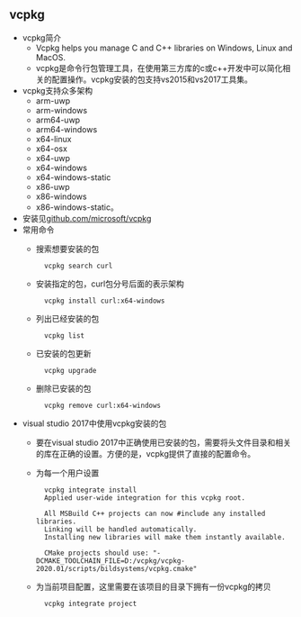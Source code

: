 ## vcpkg
- vcpkg简介
	- Vcpkg helps you manage C and C++ libraries on Windows, Linux and MacOS.
	- vcpkg是命令行包管理工具，在使用第三方库的c或c++开发中可以简化相关的配置操作。vcpkg安装的包支持vs2015和vs2017工具集。
- vcpkg支持众多架构
	- arm-uwp
	- arm-windows
	- arm64-uwp
	- arm64-windows
	- x64-linux
	- x64-osx
	- x64-uwp
	- x64-windows
	- x64-windows-static
	- x86-uwp
	- x86-windows
	- x86-windows-static。
- 安装见[github.com/microsoft/vcpkg](https://github.com/microsoft/vcpkg)
- 常用命令
	- 搜索想要安装的包

			vcpkg search curl

	- 安装指定的包，curl包分号后面的表示架构

			vcpkg install curl:x64-windows

	- 列出已经安装的包

			vcpkg list

	- 已安装的包更新

			vcpkg upgrade

	- 删除已安装的包

			vcpkg remove curl:x64-windows
- visual studio 2017中使用vcpkg安装的包
	- 要在visual studio 2017中正确使用已安装的包，需要将头文件目录和相关的库在正确的设置。方便的是，vcpkg提供了直接的配置命令。
	- 为每一个用户设置

			vcpkg integrate install
            Applied user-wide integration for this vcpkg root.

            All MSBuild C++ projects can now #include any installed libraries.
            Linking will be handled automatically.
            Installing new libraries will make them instantly available.

            CMake projects should use: "-DCMAKE_TOOLCHAIN_FILE=D:/vcpkg/vcpkg-2020.01/scripts/bildsystems/vcpkg.cmake"

	- 为当前项目配置，这里需要在该项目的目录下拥有一份vcpkg的拷贝

			vcpkg integrate project